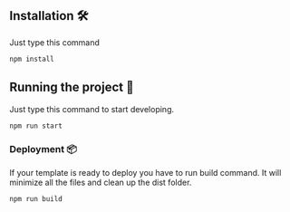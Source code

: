 ## Installation 🛠
Just type this command
```Bash
npm install
```

## Running the project 🚀
Just type this command to start developing.
```Bash
npm run start
```

### Deployment 📦
If your template is ready to deploy you have to run build command. It will minimize all the files and
clean up the dist folder.

```Bash
npm run build
```
